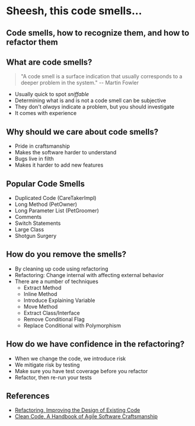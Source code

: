 # Sheesh, this code smells...
## Code smells, how to recognize them, and how to refactor them

## What are code smells?
> "A code smell is a surface indication that 
> usually corresponds to a deeper problem in the system." -- Martin Fowler

- Usually quick to spot _sniffable_
- Determining what is and is not a code smell can be subjective  
- They don't _always_ indicate a problem, but you should investigate
- It comes with experience

## Why should we care about code smells?
- Pride in craftsmanship
- Makes the software harder to understand
- Bugs live in filth
- Makes it harder to add new features

## Popular Code Smells
- Duplicated Code (CareTakerImpl)
- Long Method (PetOwner)
- Long Parameter List (PetGroomer)
- Comments
- Switch Statements
- Large Class
- Shotgun Surgery

## How do you remove the smells?
- By cleaning up code using refactoring
- Refactoring: Change internal with affecting external behavior 
- There are a number of techniques
    - Extract Method
    - Inline Method
    - Introduce Explaining Variable
    - Move Method
    - Extract Class/Interface
    - Remove Conditional Flag
    - Replace Conditional with Polymorphism
  
## How do we have confidence in the refactoring?
- When we change the code, we introduce risk
- We mitigate risk by testing
- Make sure you have test coverage before you refactor
- Refactor, then re-run your tests
    
## References
- [Refactoring, Improving the Design of Existing Code](https://martinfowler.com/books/refactoring.html)
- [Clean Code, A Handbook of Agile Software Craftsmanship](https://martinfowler.com/books/refactoring.html)